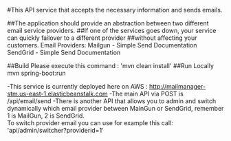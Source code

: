 #This API service that accepts the necessary information and sends emails.

##The application should provide an abstraction between two different email service providers.
##If one of the services goes down, your service can quickly failover to a different provider
##without affecting your customers.
Email Providers:
Mailgun - Simple Send Documentation
SendGrid - Simple Send Documentation



##Build
Please execute this command : 'mvn clean install'
##Run Locally
mvn spring-boot:run    

-This service is currently deployed here on AWS : http://mailmanager-stm.us-east-1.elasticbeanstalk.com
-The main API via POST is /api/email/send
-There is another API that allows you to admin and switch dynamically which email provider between MainGun or SendGrid, 
 remember 1 is MailGun, 2 is SendGrid.  
To switch provider email you can use for example this call: 'api/admin/switcher?providerid=1'

